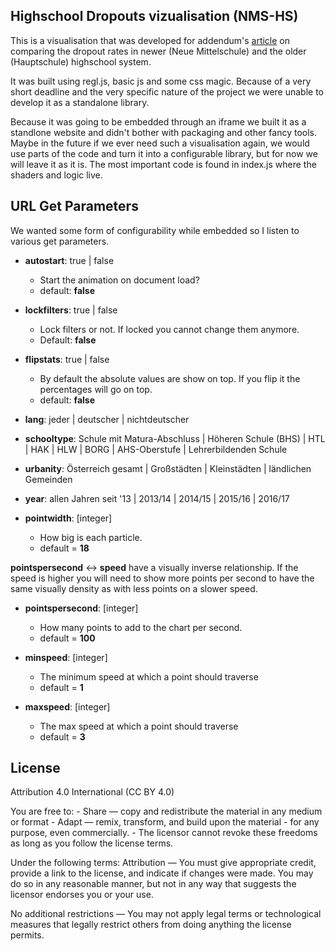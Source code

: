 ## Highschool Dropouts vizualisation (NMS-HS)

This is a visualisation that was developed for addendum's [article](https://www.addendum.org/neue-mittelschule/gekommen-um-wieder-zu-gehen/) on comparing the dropout rates in newer (Neue Mittelschule) and the older (Hauptschule) highschool system.

It was built using regl.js, basic js and some css magic. Because of a very short deadline and the very specific nature of the project we were unable to develop it as a standalone library.

Because it was going to be embedded through an iframe we built it as a standlone website and didn't bother with packaging and other fancy tools. Maybe in the future if we ever need such a visualisation again, we would use parts of the code and turn it into a configurable library, but for now we will leave it as it is. The most important code is found in index.js where the shaders and logic live.

## URL Get Parameters

We wanted some form of configurability while embedded so I listen to various get parameters.

- **autostart**: true | false
    - Start the animation on document load?
    - default: **false**

- **lockfilters**: true | false
    - Lock filters or not. If locked you cannot change them anymore.
    - Default: **false**

- **flipstats**: true | false
    - By default the absolute values are show on top. If you flip it the percentages will go on top.
    - default: **false**

- **lang**: jeder | deutscher | nichtdeutscher
- **schooltype**: Schule mit Matura-Abschluss | Höheren Schule (BHS) | HTL | HAK | HLW | BORG | AHS-Oberstufe | Lehrerbildenden Schule
- **urbanity**: Österreich gesamt | Großstädten | Kleinstädten | ländlichen Gemeinden
- **year**: allen Jahren seit '13 | 2013/14 | 2014/15 | 2015/16 | 2016/17

- **pointwidth**: [integer]
    - How big is each particle.
    - default = **18**

**pointspersecond** <-> **speed** have a visually inverse relationship. If the speed is higher you will need to show more points per second to have the same visually density as with less points on a slower speed.

- **pointspersecond**: [integer]
    - How many points to add to the chart per second.
    - default = **100**

- **minspeed**: [integer]
    - The minimum speed at which a point should traverse
    - default = **1**
- **maxspeed**: [integer]
    - The max speed at which a point should traverse
    - default = **3**

## License

Attribution 4.0 International (CC BY 4.0)

You are free to: - Share — copy and redistribute the material in any medium or format - Adapt — remix, transform, and build upon the material - for any purpose, even commercially. - The licensor cannot revoke these freedoms as long as you follow the license terms.

Under the following terms: Attribution — You must give appropriate credit, provide a link to the license, and indicate if changes were made. You may do so in any reasonable manner, but not in any way that suggests the licensor endorses you or your use.

No additional restrictions — You may not apply legal terms or technological measures that legally restrict others from doing anything the license permits.
